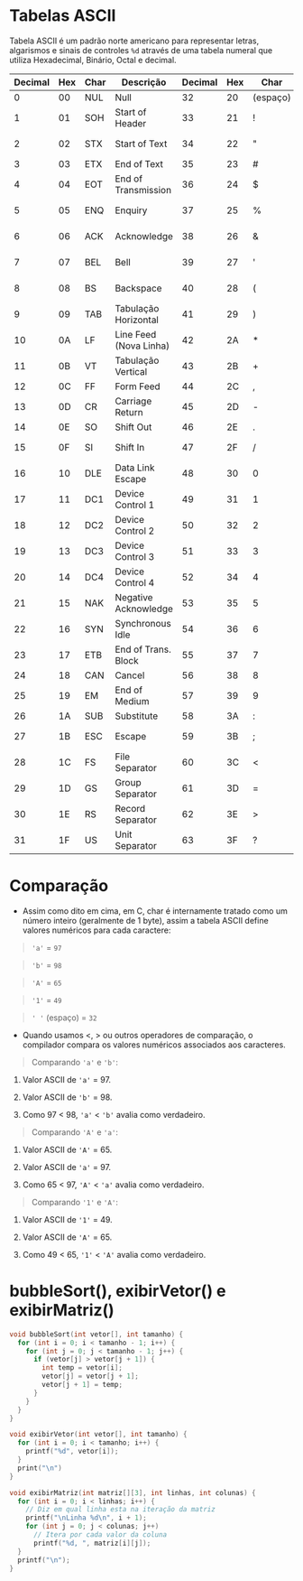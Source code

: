 # Tabelas ASCII
Tabela ASCII é um padrão norte americano para representar letras, algarismos e sinais de controles `%d` através de uma tabela numeral que utiliza Hexadecimal, Binário, Octal e decimal.

| Decimal | Hex  | Char | Descrição            | Decimal | Hex  | Char | Descrição            |
|---------|------|------|----------------------|---------|------|------|----------------------|
| 0       | 00   | NUL  | Null                | 32      | 20   | (espaço) | Espaço           |
| 1       | 01   | SOH  | Start of Header     | 33      | 21   | !    | Exclamação           |
| 2       | 02   | STX  | Start of Text       | 34      | 22   | "    | Aspas Duplas         |
| 3       | 03   | ETX  | End of Text         | 35      | 23   | #    | Cerquilha (#)        |
| 4       | 04   | EOT  | End of Transmission | 36      | 24   | $    | Cifrão ($)           |
| 5       | 05   | ENQ  | Enquiry             | 37      | 25   | %    | Porcentagem (%)      |
| 6       | 06   | ACK  | Acknowledge         | 38      | 26   | &    | E Comercial (&)      |
| 7       | 07   | BEL  | Bell                | 39      | 27   | '    | Aspas Simples        |
| 8       | 08   | BS   | Backspace           | 40      | 28   | (    | Parêntese Esquerdo   |
| 9       | 09   | TAB  | Tabulação Horizontal| 41      | 29   | )    | Parêntese Direito    |
| 10      | 0A   | LF   | Line Feed (Nova Linha)| 42    | 2A   | *    | Asterisco (*)        |
| 11      | 0B   | VT   | Tabulação Vertical  | 43      | 2B   | +    | Mais (+)             |
| 12      | 0C   | FF   | Form Feed           | 44      | 2C   | ,    | Vírgula              |
| 13      | 0D   | CR   | Carriage Return     | 45      | 2D   | -    | Menos (-)            |
| 14      | 0E   | SO   | Shift Out           | 46      | 2E   | .    | Ponto                |
| 15      | 0F   | SI   | Shift In            | 47      | 2F   | /    | Barra (/ ou slash)   |
| 16      | 10   | DLE  | Data Link Escape    | 48      | 30   | 0    | Zero                 |
| 17      | 11   | DC1  | Device Control 1    | 49      | 31   | 1    | Um                   |
| 18      | 12   | DC2  | Device Control 2    | 50      | 32   | 2    | Dois                 |
| 19      | 13   | DC3  | Device Control 3    | 51      | 33   | 3    | Três                 |
| 20      | 14   | DC4  | Device Control 4    | 52      | 34   | 4    | Quatro               |
| 21      | 15   | NAK  | Negative Acknowledge| 53      | 35   | 5    | Cinco                |
| 22      | 16   | SYN  | Synchronous Idle    | 54      | 36   | 6    | Seis                 |
| 23      | 17   | ETB  | End of Trans. Block | 55      | 37   | 7    | Sete                 |
| 24      | 18   | CAN  | Cancel              | 56      | 38   | 8    | Oito                 |
| 25      | 19   | EM   | End of Medium       | 57      | 39   | 9    | Nove                 |
| 26      | 1A   | SUB  | Substitute          | 58      | 3A   | :    | Dois-pontos          |
| 27      | 1B   | ESC  | Escape              | 59      | 3B   | ;    | Ponto e Vírgula      |
| 28      | 1C   | FS   | File Separator      | 60      | 3C   | <    | Menor Que (<)        |
| 29      | 1D   | GS   | Group Separator     | 61      | 3D   | =    | Igual (=)            |
| 30      | 1E   | RS   | Record Separator    | 62      | 3E   | >    | Maior Que (>)        |
| 31      | 1F   | US   | Unit Separator      | 63      | 3F   | ?    | Interrogação (?)     |


# Comparação

- Assim como dito em cima, em C, char é internamente tratado como um número inteiro (geralmente de 1 byte), assim a tabela ASCII define valores numéricos para cada caractere:

> `'a'` = `97`

> `'b'` = `98`

> `'A'` = `65`

> `'1'` = `49`

> `' '` (espaço) = `32`

- Quando usamos <, > ou outros operadores de comparação, o compilador compara os valores numéricos associados aos caracteres.

> Comparando `'a'` e `'b'`:

  1. Valor ASCII de `'a'` = 97.
  
  2. Valor ASCII de `'b'` = 98.
  
  3. Como 97 < 98, `'a'` < `'b'` avalia como verdadeiro.

> Comparando `'A'` e `'a'`:

  1. Valor ASCII de `'A'` = 65.
  
  2. Valor ASCII de `'a'` = 97.
  
  3. Como 65 < 97, `'A'` < `'a'` avalia como verdadeiro.

> Comparando `'1'` e `'A'`:

  1. Valor ASCII de `'1'` = 49.
  
  2. Valor ASCII de `'A'` = 65.
  
  3. Como 49 < 65, `'1'` < `'A'` avalia como verdadeiro.

# bubbleSort(), exibirVetor() e exibirMatriz()

```c
void bubbleSort(int vetor[], int tamanho) {
  for (int i = 0; i < tamanho - 1; i++) {
    for (int j = 0; j < tamanho - 1; j++) {
      if (vetor[j] > vetor[j + 1]) {
        int temp = vetor[i];
        vetor[j] = vetor[j + 1];
        vetor[j + 1] = temp;
      }
    }
  }
}
```

```c
void exibirVetor(int vetor[], int tamanho) {
  for (int i = 0; i < tamanho; i++) {
    printf("%d", vetor[i]);
  }
  print("\n")
}
```

```c
void exibirMatriz(int matriz[][3], int linhas, int colunas) {
  for (int i = 0; i < linhas; i++) {
    // Diz em qual linha esta na iteração da matriz
    printf("\nLinha %d\n", i + 1);
    for (int j = 0; j < colunas; j++)
      // Itera por cada valor da coluna
      printf("%d, ", matriz[i][j]);
  }
  printf("\n");
}
```
